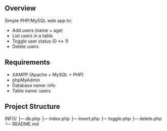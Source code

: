## Overview
Simple PHP/MySQL web app to:
- Add users (name + age)
- List users in a table
- Toggle user status (0 ↔️ 1)
- Delete users

## Requirements
- XAMPP (Apache + MySQL + PHP)
- phpMyAdmin
- Database name: info
- Table name: users

## Project Structure
INFO/
├─ db.php
├─ index.php
├─ insert.php
├─ toggle.php
├─ delete.php
└─ README.md
